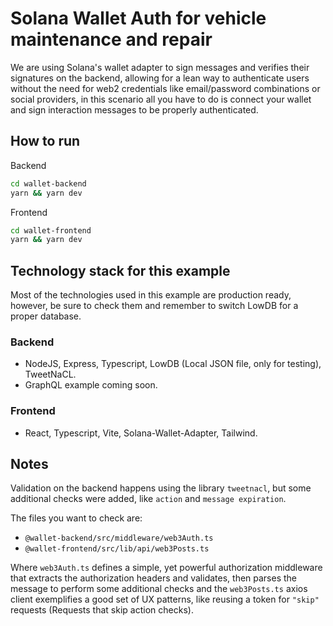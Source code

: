 # Solana Wallet Auth for vehicle maintenance and repair

We are using Solana's wallet adapter to sign messages and verifies
their signatures on the backend, allowing for a lean way to authenticate
users without the need for web2 credentials like email/password combinations
or social providers, in this scenario all you have to do is connect your wallet
and sign interaction messages to be properly authenticated.

## How to run

Backend

```bash
cd wallet-backend
yarn && yarn dev
```

Frontend

```bash
cd wallet-frontend
yarn && yarn dev
```

## Technology stack for this example

Most of the technologies used in this example are production ready,
however, be sure to check them and remember to switch LowDB for a
proper database.

### Backend

- NodeJS, Express, Typescript, LowDB (Local JSON file, only for testing), TweetNaCL.
- GraphQL example coming soon.

### Frontend

- React, Typescript, Vite, Solana-Wallet-Adapter, Tailwind.

## Notes

Validation on the backend happens using the library `tweetnacl`,
but some additional checks were added, like `action` and `message expiration`.

The files you want to check are:

- `@wallet-backend/src/middleware/web3Auth.ts`
- `@wallet-frontend/src/lib/api/web3Posts.ts`

Where `web3Auth.ts` defines a simple, yet powerful authorization middleware that
extracts the authorization headers and validates, then parses the message to perform
some additional checks and the `web3Posts.ts` axios client exemplifies a good set
of UX patterns, like reusing a token for `"skip"` requests (Requests that skip action checks).


